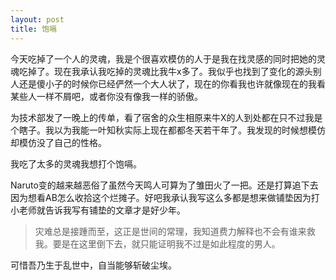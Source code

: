 ```yaml
---
layout: post
title: 饱嗝
---
```


今天吃掉了一个人的灵魂，我是个很喜欢模仿的人于是我在找灵感的同时把她的灵魂吃掉了。现在我承认我吃掉的灵魂比我牛x多了。我似乎也找到了变化的源头别人还是傻小子的时候你已经俨然一个大人状了，现在的你看我也许就像现在的我看某些人一样不屑吧，或者你没有像我一样的骄傲。

为技术部发了一晚上的传单，看了宿舍的众生相原来牛X的人到处都在只不过我是个瞎子。我以为我能一叶知秋实际上现在都都冬天若干年了。我发现的时候想模仿却模仿没了自己的性格。

我吃了太多的灵魂我想打个饱嗝。

Naruto变的越来越恶俗了虽然今天鸣人可算为了雏田火了一把。还是打算追下去因为想看AB怎么收拾这个烂摊子。好吧我承认我写这么多都是想来做铺垫因为打小老师就告诉我写有铺垫的文章才是好少年。

>灾难总是接踵而至，这正是世间的常理，我知道费力解释也不会有谁来救我。要是在这里倒下去，就只能证明我不过是如此程度的男人。

可惜吾乃生于乱世中，自当能够斩破尘埃。
